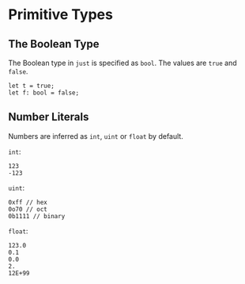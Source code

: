 # Primitive Types

## The Boolean Type

The Boolean type in `just` is specified as `bool`.
The values are `true` and `false`.

```just file=./boolean.just
let t = true;
let f: bool = false;
```

## Number Literals

Numbers are inferred as `int`, `uint` or `float` by default.

`int`:

```just
123
-123
```

`uint`:

```just
0xff // hex
0o70 // oct
0b1111 // binary
```

`float`:

```just
123.0
0.1
0.0
2.
12E+99
```
